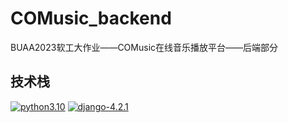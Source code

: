 # COMusic_backend
BUAA2023软工大作业——COMusic在线音乐播放平台——后端部分
## 技术栈
[![python3.10](https://img.shields.io/badge/python-%3E%3D3.10-brightgreen)](https://www.python.org/)  [![django-4.2.1](https://img.shields.io/badge/django-4.2.1-blue)](https://docs.djangoproject.com/en/4.2/)

